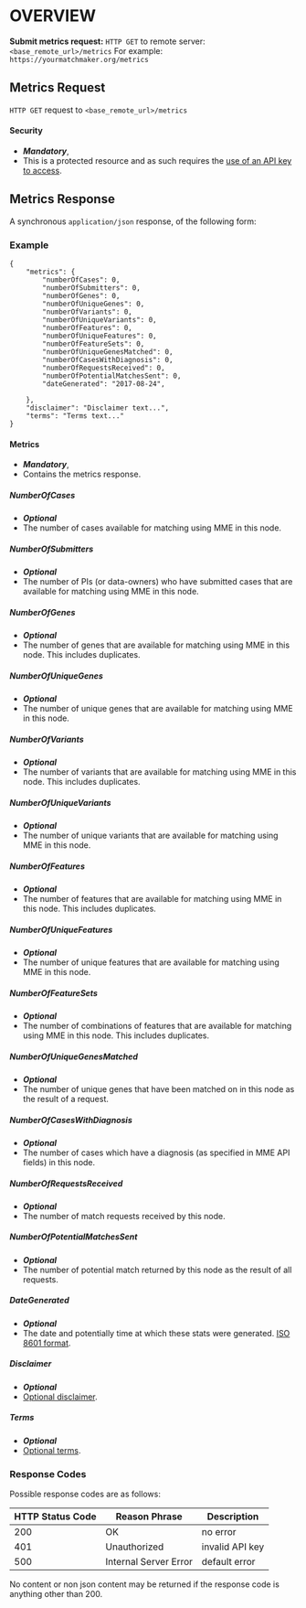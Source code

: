 # OVERVIEW

**Submit metrics request:**
`HTTP GET` to remote server: `<base_remote_url>/metrics`
For example: `https://yourmatchmaker.org/metrics`


## Metrics Request

`HTTP GET` request to `<base_remote_url>/metrics`

#### Security
* ***Mandatory***, 
* This is a protected resource and as such requires the [use of an API key to access](/join-protocol.md).

## Metrics Response
A synchronous `application/json` response, of the following form:

### Example

```
{
    "metrics": {
        "numberOfCases": 0,
        "numberOfSubmitters": 0,
        "numberOfGenes": 0,
        "numberOfUniqueGenes": 0,
        "numberOfVariants": 0,
        "numberOfUniqueVariants": 0,
        "numberOfFeatures": 0,
        "numberOfUniqueFeatures": 0,
        "numberOfFeatureSets": 0,
        "numberOfUniqueGenesMatched": 0,
        "numberOfCasesWithDiagnosis": 0,
        "numberOfRequestsReceived": 0,
        "numberOfPotentialMatchesSent": 0,
        "dateGenerated": "2017-08-24",
        
    },
    "disclaimer": "Disclaimer text...", 
    "terms": "Terms text..."
}
```

#### Metrics
* ***Mandatory***, 
* Contains the metrics response.

##### NumberOfCases
* ***Optional***
* The number of cases available for matching using MME in this node.

##### NumberOfSubmitters
* ***Optional***
* The number of PIs (or data-owners) who have submitted cases that are available for matching using MME in this node.

##### NumberOfGenes
* ***Optional***
* The number of genes that are available for matching using MME in this node. This includes duplicates.

##### NumberOfUniqueGenes
* ***Optional***
* The number of unique genes that are available for matching using MME in this node.

##### NumberOfVariants
* ***Optional***
* The number of variants that are available for matching using MME in this node. This includes duplicates.

##### NumberOfUniqueVariants
* ***Optional***
* The number of unique variants that are available for matching using MME in this node.

##### NumberOfFeatures
* ***Optional***
* The number of features that are available for matching using MME in this node. This includes duplicates.

##### NumberOfUniqueFeatures
* ***Optional***
* The number of unique features that are available for matching using MME in this node.

##### NumberOfFeatureSets
* ***Optional***
* The number of combinations of features that are available for matching using MME in this node. This includes duplicates.

##### NumberOfUniqueGenesMatched
* ***Optional***
* The number of unique genes that have been matched on in this node as the result of a request.

##### NumberOfCasesWithDiagnosis
* ***Optional***
* The number of cases which have a diagnosis (as specified in MME API fields) in this node.

##### NumberOfRequestsReceived
* ***Optional***
* The number of match requests received by this node.

##### NumberOfPotentialMatchesSent
* ***Optional***
* The number of potential match returned by this node as the result of all requests.

##### DateGenerated
* ***Optional***
* The date and potentially time at which these stats were generated. [ISO 8601 format](https://en.wikipedia.org/wiki/ISO_8601).

##### Disclaimer
* ***Optional***
* [Optional disclaimer](/search-api.md).

##### Terms
* ***Optional***
* [Optional terms](/search-api.md).

### Response Codes
Possible response codes are as follows:

| HTTP Status Code | Reason Phrase | Description
| ---------------- | -------- | -----------
| 200 | OK | no error |
| 401 | Unauthorized | invalid API key
| 500 | Internal Server Error | default error

No content or non json content may be returned if the response code is anything other than 200.






